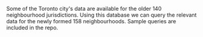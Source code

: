 Some of the Toronto city's data are available for the older 140 neighbourhood jurisdictions. Using this database we can query the relevant data for the newly formed 158 neighbourhoods. Sample queries are included in the repo.

